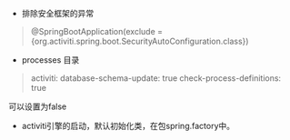 
* 排除安全框架的异常
> @SpringBootApplication(exclude = {org.activiti.spring.boot.SecurityAutoConfiguration.class})

*  processes 目录
>   activiti:
      database-schema-update: true
      check-process-definitions: true
      
   可以设置为false

* activiti引擎的启动，默认初始化类，在包spring.factory中。





